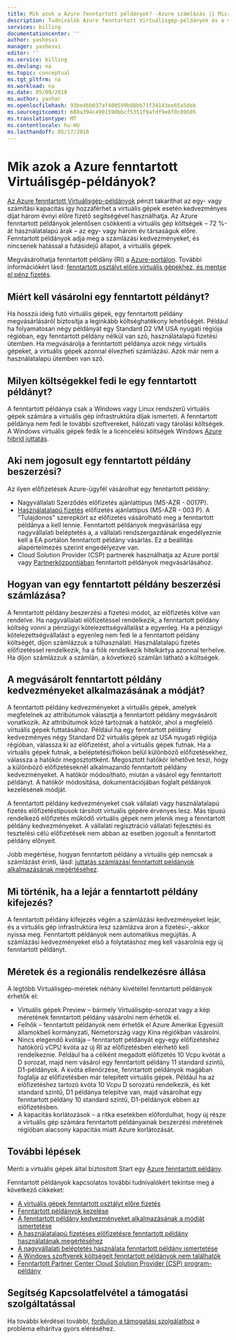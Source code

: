 ```yaml
---
title: Mik azok a Azure fenntartott példányok? -Azure számlázás |} Microsoft Docs
description: Tudnivalók Azure fenntartott Virtuálisgép-példányok és a virtuális gép mentése a virtuális gépek költségeit, és a legjobb hatékony ár árképzési.
services: billing
documentationcenter: ''
author: yashesvi
manager: yashesvi
editor: ''
ms.service: billing
ms.devlang: na
ms.topic: conceptual
ms.tgt_pltfrm: na
ms.workload: na
ms.date: 05/09/2018
ms.author: yashar
ms.openlocfilehash: 93be4bb037af400599b88bb71f34143ee65a5deb
ms.sourcegitcommit: 688a394c4901590bbcf5351f9afdf9e8f0c89505
ms.translationtype: MT
ms.contentlocale: hu-HU
ms.lasthandoff: 05/17/2018
---
```

# <a name="what-are-azure-reserved-vm-instances"></a>Mik azok a Azure fenntartott Virtuálisgép-példányok?
[Az Azure fenntartott Virtuálisgép-példányok](https://azure.microsoft.com/pricing/reserved-vm-instances) pénzt takaríthat az egy- vagy számítási kapacitás így hozzáférhet a virtuális gépek esetén kedvezményes díjat három évnyi előre fizető segítségével használhatja. Az Azure fenntartott példányok jelentősen csökkenti a virtuális gép költségek – 72 %-át használatalapú árak – az egy- vagy három év társaságuk előre. Fenntartott példányok adja meg a számlázási kedvezményeket, és nincsenek hatással a futásidejű állapot, a virtuális gépek.

Megvásárolhatja fenntartott példány (RI) a [Azure-portálon](https://aka.ms/reservations). További információkért lásd: [fenntartott osztályt előre virtuális gépekhez, és mentse el pénz fizetés](https://go.microsoft.com/fwlink/?linkid=861721).

## <a name="why-should-i-buy-a-reserved-instance"></a>Miért kell vásárolni egy fenntartott példányt?
Ha hosszú ideig futó virtuális gépek, egy fenntartott példány megvásárlásáról biztosítja a leginkább költséghatékony lehetőségét. Például ha folyamatosan négy példányát egy Standard D2 VM USA nyugati régiója régióban, egy fenntartott példány nélkül van szó, használatalapú fizetési ütemben. Ha megvásárolja a fenntartott példánya azok négy virtuális gépeket, a virtuális gépek azonnal élvezheti számlázási. Azok már nem a használatalapú ütemben van szó. 

## <a name="what-charges-does-a-reserved-instance-cover"></a>Milyen költségekkel fedi le egy fenntartott példányt?
A fenntartott példánya csak a Windows vagy Linux rendszerű virtuális gépek számára a virtuális gép infrastruktúra díjak ismerteti. A fenntartott példánya nem fedi le további szoftvereket, hálózati vagy tárolási költségek. A Windows virtuális gépek fedik le a licencelési költségek Windows [Azure hibrid juttatás](https://azure.microsoft.com/pricing/hybrid-benefit/).

## <a name="whos-eligible-to-purchase-a-reserved-instance"></a>Aki nem jogosult egy fenntartott példány beszerzési?
Az ilyen előfizetések Azure-ügyfél vásárolhat egy fenntartott példány:
-   Nagyvállalati Szerződés előfizetés ajánlattípus (MS-AZR - 0017P).
-   [Használatalapú fizetés](https://azure.microsoft.com/offers/ms-azr-0003p/) előfizetés ajánlattípus (MS-AZR - 003 P). A "Tulajdonos" szerepkört az előfizetés vásárolható meg a fenntartott példánya a kell lennie. Fenntartott példányok megvásárlása egy nagyvállalati beléptetés a, a vállalati rendszergazdának engedélyeznie kell a EA portálon fenntartott példány vásárlás. Ez a beállítás alapértelmezés szerint engedélyezve van.
-   Cloud Solution Provider (CSP) partnerek használhatja az Azure portál vagy [Partnerközpontjában](https://docs.microsoft.com/partner-center/azure-reservations) fenntartott példányok megvásárlásához.

## <a name="how-is-a-reserved-instance-purchase-billed"></a>Hogyan van egy fenntartott példány beszerzési számlázása?
A fenntartott példány beszerzési a fizetési módot, az előfizetés kötve van rendelve. Ha nagyvállalati előfizetéssel rendelkezik, a fenntartott példány költség vonni a pénzügyi kötelezettségvállalást a egyenleg. Ha a pénzügyi kötelezettségvállalást a egyenleg nem fedi le a fenntartott példány költségét, díjon számlázzuk a túlhasználati.
Használatalapú fizetés előfizetéssel rendelkezik, ha a fiók rendelkezik hitelkártya azonnal terhelve. Ha díjon számlázzuk a számlán, a következő számlán látható a költségek.

## <a name="how-is-the-purchased-reserved-instance-discount-applied"></a>A megvásárolt fenntartott példány kedvezményeket alkalmazásának a módját?
A fenntartott példány kedvezményeket a virtuális gépek, amelyek megfelelnek az attribútumok választja a fenntartott példány megvásárolt vonatkozik. Az attribútumok közé tartoznak a hatókör, ahol a megfelelő virtuális gépek futtatásához. Például ha egy fenntartott példány kedvezményes négy Standard D2 virtuális gépek az USA nyugati régiója régióban, válassza ki az előfizetést, ahol a virtuális gépek futnak. Ha a virtuális gépek futnak, a beléptetési/fiókon belül különböző előfizetésekhez, válassza a hatókör megosztottként. Megosztott hatókör lehetővé teszi, hogy a különböző előfizetéseknél alkalmazandó fenntartott példány kedvezményeket. A hatókör módosítható, miután a vásárol egy fenntartott példányt. A hatókör módosítása, dokumentációjában foglalt példányok kezelésének módját.

A fenntartott példány kedvezményeket csak vállalati vagy használatalapú fizetés előfizetéstípusok társított virtuális gépére érvényes lesz. Más típusú rendelkező előfizetés működő virtuális gépek nem jelenik meg a fenntartott példány kedvezményeket. A vállalati regisztráció vállalati fejlesztési és tesztelési célú előfizetések nem abban az esetben jogosult a fenntartott példány előnyeit.

Jobb megértése, hogyan fenntartott példány a virtuális gép nemcsak a számlázást érinti, lásd: [juttatás számlázási fenntartott példányok alkalmazásának megértéséhez](https://go.microsoft.com/fwlink/?linkid=863405).

## <a name="what-happens-when-the-reserved-instance-term-expires"></a>Mi történik, ha a lejár a fenntartott példány kifejezés?
A fenntartott példány kifejezés végén a számlázási kedvezményeket lejár, és a virtuális gép infrastruktúra lesz számlázva áron a fizetési-,-akkor nyissa meg. Fenntartott példányok nem automatikus megújítás. A számlázási kedvezményeket első a folytatáshoz meg kell vásárolnia egy új fenntartott példányt. 

## <a name="sizes-and-regional-availability"></a>Méretek és a regionális rendelkezésre állása
A legtöbb Virtuálisgép-méretek néhány kivétellel fenntartott példányok érhetők el:
- Virtuális gépek Preview – bármely Virtuálisgép-sorozat vagy a kép méretének fenntartott példány vásárolni nem érhetők el.
- Felhők – fenntartott példányok nem érhetők el Azure Amerikai Egyesült államokbeli kormányzati, Németország vagy Kína régiókban vásárolni. 
- Nincs elegendő kvótája – fenntartott példányát egy-egy előfizetéshez hatókörű vCPU kvóta az új RI az előfizetésben elérhető kell rendelkeznie. Például ha a célként megadott előfizetés 10 Vcpu kvótát a D sorozat, majd nem vásárol egy fenntartott példány 11 standard szintű, D1-példányok. A kvóta ellenőrzése, fenntartott példányok magában foglalja az előfizetésben már telepített virtuális gépek. Például ha az előfizetéshez tartozó kvóta 10 Vcpu D sorozatú rendelkezik, és két standard szintű, D1 példánya telepítve van, majd vásárolhat egy fenntartott példány 10 standard szintű, D1-példányok ebben az előfizetésben. 
- A kapacitás korlátozások – a ritka esetekben előfordulhat, hogy új része a virtuális gép számára fenntartott példányainak beszerzési méretének régióban alacsony kapacitás miatt Azure korlátozását.

## <a name="next-steps"></a>További lépések
Menti a virtuális gépek által biztosított Start egy [Azure fenntartott példány](https://go.microsoft.com/fwlink/?linkid=861721). 

Fenntartott példányok kapcsolatos további tudnivalókért tekintse meg a következő cikkeket:

- [A virtuális gépek fenntartott osztályt előre fizetés](../virtual-machines/windows/prepay-reserved-vm-instances.md)
- [Fenntartott példányok kezelése](billing-manage-reserved-vm-instance.md)
- [A fenntartott példány kedvezményeket alkalmazásának a módját ismertetése](billing-understand-vm-reservation-charges.md)
- [A használatalapú fizetéses előfizetésre fenntartott példány használatának megértéséhez](billing-understand-reserved-instance-usage.md)
- [A nagyvállalati beléptetés használata fenntartott példány ismertetése](billing-understand-reserved-instance-usage-ea.md)
- [A Windows szoftverek költségeit fenntartott példányok nem találhatók](billing-reserved-instance-windows-software-costs.md)
- [Fenntartott Partner Center Cloud Solution Provider (CSP) program-példány](https://docs.microsoft.com/partner-center/azure-reservations)

## <a name="need-help-contact-support"></a>Segítség Kapcsolatfelvétel a támogatási szolgáltatással

Ha további kérdései további, [forduljon a támogatási szolgálathoz](https://portal.azure.com/?#blade/Microsoft_Azure_Support/HelpAndSupportBlade) a probléma elhárítva gyors eléréséhez.
